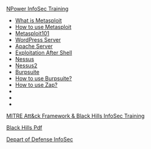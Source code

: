 
[NPower InfoSec Training]()

- [What is Metasploit](Tools/01Whatismetasploit.md)
- [How to use Metasploit](Tools/02IntroToMetaSploit.md)  
- [Metasploit101](Tools/03Metasploit101.md)
- [WordPress Server](Tools/04WordpressServer.md)
- [Apache Server](Tools/05ApacheServer.md)
- [Exploitation After Shell](Tools/06Postmodules.md)
- [Nessus](Tools/07Nessus.md)
- [Nessus2](Tools/08NessusContinued.md)
- [Burpsuite](Tools/09Burpsuite.md)
- [How to use Burpsuite?](Tools/10Howtoburp.md)
- [How to use Zap?](Tools/11Zap.md)
- 
- 
- 























[MITRE Att&ck Framework & Black Hills InfoSec Training](https://github.com/prazwolp/IntroLabs.git) 
 
 [Black Hills Pdf](https://github.com/prazwolp/InfoSec101/files/10212209/Intro_Class_1.pdf)





[Depart of Defense InfoSec]()

